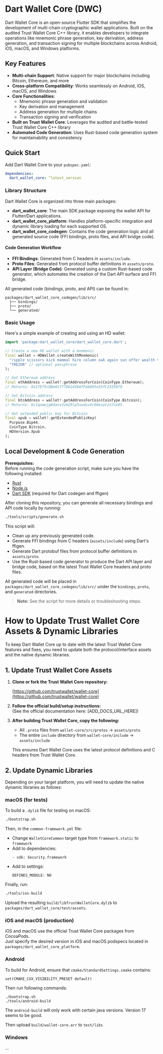 # Dart Wallet Core (DWC)

Dart Wallet Core is an open-source Flutter SDK that simplifies the development of multi-chain cryptographic wallet applications. Built on the audited Trust Wallet Core C++ library, it enables developers to integrate operations like mnemonic phrase generation, key derivation, address generation, and transaction signing for multiple blockchains across Android, iOS, macOS, and Windows platforms.

## Key Features

- **Multi-chain Support**: Native support for major blockchains including Bitcoin, Ethereum, and more
- **Cross-platform Compatibility**: Works seamlessly on Android, iOS, macOS, and Windows
- **Core Functionalities**:
  - Mnemonic phrase generation and validation
  - Key derivation and management
  - Address generation for multiple chains
  - Transaction signing and verification
- **Built on Trust Wallet Core**: Leverages the audited and battle-tested Trust Wallet Core C++ library
- **Automated Code Generation**: Uses Rust-based code generation system for maintainability and consistency

## Quick Start

Add Dart Wallet Core to your `pubspec.yaml`:

```yaml
dependencies:
  dart_wallet_core: ^latest_version
```

### Library Structure

Dart Wallet Core is organized into three main packages:

- **dart_wallet_core**: The main SDK package exposing the wallet API for Flutter/Dart applications.
- **dart_wallet_core_platform**: Handles platform-specific integration and dynamic library loading for each supported OS.
- **dart_wallet_core_codegen**: Contains the code generation logic and all generated source code (FFI bindings, proto files, and API bridge code).

#### Code Generation Workflow

- **FFI Bindings**: Generated from C headers in `assets/include`.
- **Proto Files**: Generated from protocol buffer definitions in `assets/proto`.
- **API Layer (Bridge Code)**: Generated using a custom Rust-based code generator, which automates the creation of the Dart API surface and FFI bridge.

All generated code (bindings, proto, and API) can be found in:

```
packages/dart_wallet_core_codegen/lib/src/
  ├── bindings/
  ├── proto/
  └── generated/
```

### Basic Usage

Here's a simple example of creating and using an HD wallet:

```dart
import 'package:dart_wallet_core/dart_wallet_core.dart';

// Create a new HD wallet with a mnemonic
final wallet = HDWallet.createWithMnemonic(
  "ripple scissors kick mammal hire column oak again sun offer wealth tomorrow wagon turn fatal",
  "TREZOR" // optional passphrase
);

// Get Ethereum address
final ethAddress = wallet?.getAddressForCoin(CoinType.Ethereum);
// Returns: 0x27Ef5cDBe01777D62438AfFeb695e33fC2335979

// Get Bitcoin address
final btcAddress = wallet?.getAddressForCoin(CoinType.Bitcoin);
// Returns: bc1qumwjg8danv2vm29lp5swdux4r60ezptzz7ce85

// Get extended public key for Bitcoin
final xpub = wallet?.getExtendedPublicKey(
  Purpose.Bip44,
  CoinType.Bitcoin,
  HDVersion.Xpub
);
```

## Local Development & Code Generation

**Prerequisites:**  
Before running the code generation script, make sure you have the following installed:

- [Rust](https://www.rust-lang.org/tools/install)
- [Node.js](https://nodejs.org/)
- [Dart SDK](https://dart.dev/get-dart) (required for Dart codegen and ffigen)

After cloning this repository, you can generate all necessary bindings and API code locally by running:

```sh
./tools/scripts/generate.sh
```

This script will:

- Clean up any previously generated code.
- Generate FFI bindings from C headers (`assets/include`) using Dart's ffigen.
- Generate Dart protobuf files from protocol buffer definitions in `assets/proto`.
- Use the Rust-based code generator to produce the Dart API layer and bridge code, based on the latest Trust Wallet Core headers and proto files.

All generated code will be placed in `packages/dart_wallet_core_codegen/lib/src/` under the `bindings`, `proto`, and `generated` directories.

> **Note:** See the script for more details or troubleshooting steps.

# How to Update Trust Wallet Core Assets & Dynamic Libraries

To keep Dart Wallet Core up to date with the latest Trust Wallet Core features and fixes, you need to update both the protocol/interface assets and the native dynamic libraries.

## 1. Update Trust Wallet Core Assets

1. **Clone or fork the Trust Wallet Core repository:**

   [https://github.com/trustwallet/wallet-core](https://github.com/trustwallet/wallet-core)

2. **Follow the official build/setup instructions:**  
   (See the official documentation here: [ADD_DOCS_URL_HERE])

3. **After building Trust Wallet Core, copy the following:**

   - All `.proto` files from `wallet-core/src/protos` → `assets/proto`
   - The entire `include` directory from `wallet-core/include` → `assets/include`

   This ensures Dart Wallet Core uses the latest protocol definitions and C headers from Trust Wallet Core.

## 2. Update Dynamic Libraries

Depending on your target platform, you will need to update the native dynamic libraries as follows:

### macOS (for tests)

To build a `.dylib` file for testing on macOS:

```sh
./bootstrap.sh
```

Then, in the `common-framework.yml` file:

- Change `WalletCoreCommon` target type from `framework.static` to `framework`
- Add to dependencies:
  ```
  - sdk: Security.framework
  ```
- Add to settings:
  ```
  DEFINES_MODULE: NO
  ```

Finally, run:

```sh
./tools/ios-build
```

Upload the resulting `build/libTrustWalletCore.dylib` to `packages/dart_wallet_core/test/assets`.

### iOS and macOS (production)

iOS and macOS use the official Trust Wallet Core packages from CocoaPods.  
Just specify the desired version in iOS and macOS podspecs located in `packages/dart_wallet_core_platform`.

### Android

To build for Android, ensure that `cmake/StandardSettings.cmake` contains:

```
set(CMAKE_CXX_VISIBILITY_PRESET default)
```

Then run following commands:

```
./bootstrap.sh
./tools/android-build
```

The `android-build` will only work with certain java versions. Version 17 seems to be good.

Then upload `build/wallet-core.arr` to `test/libs`

### Windows

...
